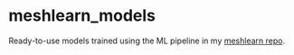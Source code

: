 # meshlearn_models
Ready-to-use models trained using the ML pipeline in my [meshlearn repo](https://github.com/dfsp-spirit/meshlearn).
